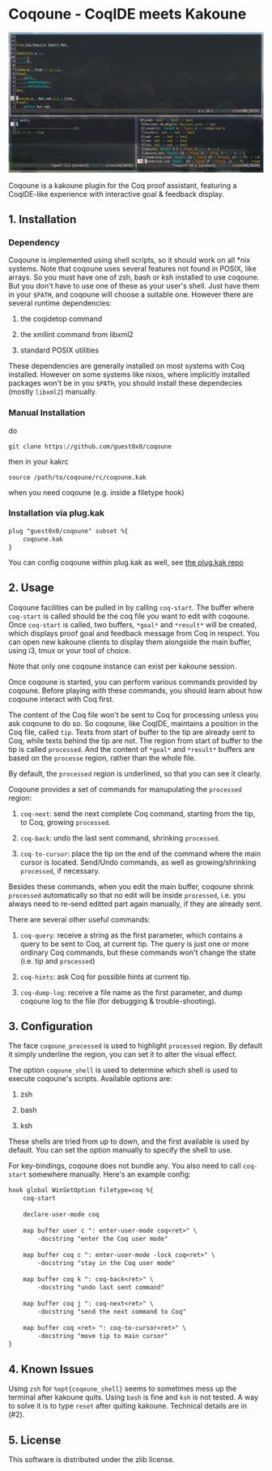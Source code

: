 
# Coqoune - CoqIDE meets Kakoune

![](./screenshot.png)

Coqoune is a kakoune plugin for the Coq proof assistant,
featuring a CoqIDE-like experience with interactive goal & feedback display.

## 1. Installation

### Dependency
Coqoune is implemented using shell scripts,
so it should work on all *nix systems.
Note that coqoune uses several features not found in POSIX, like arrays.
So you must have one of zsh, bash or ksh installed to use coqoune.
But you don't have to use one of these as your user's shell.
Just have them in your `$PATH`, and coqoune will choose a suitable one.
However there are several runtime dependencies:

1. the coqidetop command
 
2. the xmllint command from libxml2
 
3. standard POSIX utilities 

These dependencies are generally installed on most systems with Coq installed.
However on some systems like nixos, where implicitly installed packages won't be in you `$PATH`,
you should install these dependecies (mostly `libxml2`) manually.

### Manual Installation
do
```
git clone https://github.com/guest0x0/coqoune
```
then in your kakrc
```
source /path/to/coqoune/rc/coqoune.kak
```
when you need coqoune (e.g. inside a filetype hook)

### Installation via plug.kak
```
plug "guest0x0/coqoune" subset %{
    coqoune.kak
}
```
You can config coqoune within plug.kak as well, see [the plug.kak repo](https://gitlab.com/andreyorst/plug.kak)


## 2. Usage
Coqoune facilities can be pulled in by calling `coq-start`.
The buffer where `coq-start` is called should be the coq file you want to edit with coqoune.
Once `coq-start` is called, two buffers,
`*goal*` and `*result*` will be created,
which displays proof goal and feedback message from Coq in respect.
You can open new kakoune clients to display them alongside the main buffer,
using i3, tmux or your tool of choice.

Note that only one coqoune instance can exist per kakoune session.

Once coqoune is started,
you can perform various commands provided by coqoune.
Before playing with these commands,
you should learn about how coqoune interact with Coq first.

The content of the Coq file won't be sent to Coq for processing
unless you ask coqoune to do so.
So coqoune, like CoqIDE, maintains a position in the Coq file, called `tip`.
Texts from start of buffer to the tip are already sent to Coq,
while texts behind the tip are not.
The region from start of buffer to the tip is called `processed`.
And the content of `*goal*` and `*result*` buffers are based on the `processe` region,
rather than the whole file.

By default, the `processed` region is underlined,
so that you can see it clearly.

Coqoune provides a set of commands for manupulating the `processed` region:

1.  `coq-next`: send the next complete Coq command,
starting from the tip, to Coq, growing `processed`.

2.  `coq-back`: undo the last sent command, shrinking `processed`.

3.  `coq-to-cursor`: place the tip on the end of the command where the main cursor is located.
Send/Undo commands, as well as growing/shrinking `processed`, if necessary.

Besides these commands, when you edit the main buffer,
coqoune shrink `processed` automatically so that no edit
will be inside `processed`,
i.e. you always need to re-send editted part again manually,
if they are already sent.

There are several other useful commands:

1.  `coq-query`: receive a string as the first parameter,
which contains a query to be sent to Coq, at current tip.
The query is just one or more ordinary Coq commands,
but these commands won't change the state (i.e. tip and `processed`)

2.  `coq-hints`: ask Coq for possible hints at current tip.

3.  `coq-dump-log`: receive a file name as the first parameter,
and dump coqoune log to the file (for debugging & trouble-shooting).


## 3. Configuration
The face `coqoune_processed` is used to highlight `processed` region.
By default it simply underline the region,
you can set it to alter the visual effect.

The option `coqoune_shell` is used to determine which shell is used to execute coqoune's scripts.
Available options are:

1. zsh

2. bash

3. ksh

These shells are tried from up to down, and the first available is used by default.
You can set the option manually to specify the shell to use.

For key-bindings, coqoune does not bundle any.
You also need to call `coq-start` somewhere manually.
Here's an example config:
```
hook global WinSetOption filetype=coq %{
    coq-start

    declare-user-mode coq

    map buffer user c ": enter-user-mode coq<ret>" \
        -docstring "enter the Coq user mode"

    map buffer coq c ": enter-user-mode -lock coq<ret>" \
        -docstring "stay in the Coq user mode"

    map buffer coq k ": coq-back<ret>" \
        -docstring "undo last sent command"

    map buffer coq j ": coq-next<ret>" \
        -docstring "send the next command to Coq"

    map buffer coq <ret> ": coq-to-cursor<ret>" \
        -docstring "move tip to main cursor"
}
```

## 4. Known Issues
Using `zsh` for `%opt{coqoune_shell}` seems to sometimes mess up the terminal after kakoune quits.
Using `bash` is fine and `ksh` is not tested.
A way to solve it is to type `reset` after quiting kakoune.
Technical details are in (#2).

## 5. License
This software is distributed under the zlib license.
